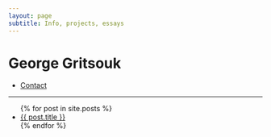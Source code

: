 ```yaml
---
layout: page
subtitle: Info, projects, essays
---
```


<h1>George Gritsouk</h1>

<ul class="posts-list">
	<li>
		<a class="post-link" href="/contact">Contact</a>
	</li>
</ul>

<hr />

<ul class="posts-list">
{% for post in site.posts %}
	<li>
		<a class="post-link" href="{{ post.url | prepend: site.baseurl }}">{{ post.title }}</a>
	</li>
{% endfor %}
</ul>
